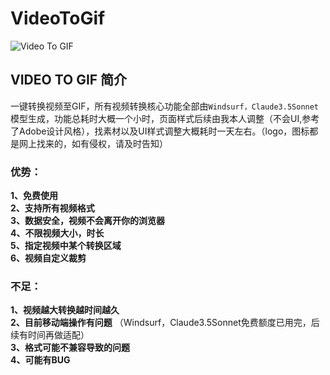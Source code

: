 # VideoToGif

![Video To GIF](https://minio-file.luckday.cn/images/converted_20241218000816.gif)

## VIDEO TO GIF 简介
一键转换视频至GIF，所有视频转换核心功能全部由`Windsurf，Claude3.5Sonnet`模型生成，功能总耗时大概一个小时，页面样式后续由我本人调整（不会UI,参考了Adobe设计风格），找素材以及UI样式调整大概耗时一天左右。（logo，图标都是网上找来的，如有侵权，请及时告知）

### 优势：
**1、免费使用** <br/>
**2、支持所有视频格式** <br/>
**3、数据安全，视频不会离开你的浏览器** <br/>
**4、不限视频大小，时长** <br/>
**5、指定视频中某个转换区域** <br/>
**6、视频自定义裁剪** <br/>

### 不足：
**1、视频越大转换越时间越久** <br/>
**2、目前移动端操作有问题**
（Windsurf，Claude3.5Sonnet免费额度已用完，后续有时间再做适配） <br/>
**3、格式可能不兼容导致的问题**  <br/>
**4、可能有BUG** <br/>